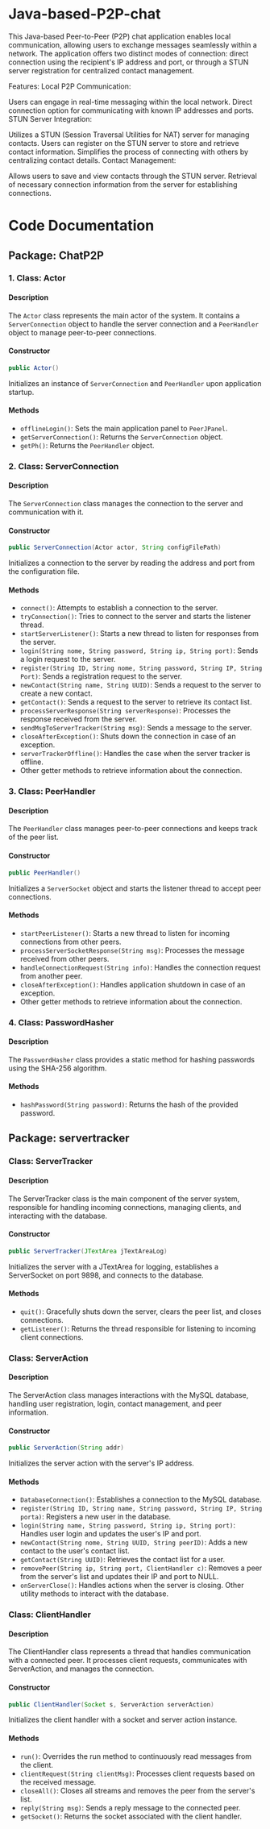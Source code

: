 # Java-based-P2P-chat

This Java-based Peer-to-Peer (P2P) chat application enables local communication, allowing users to exchange messages seamlessly within a network. The application offers two distinct modes of connection: direct connection using the recipient's IP address and port, or through a STUN server registration for centralized contact management.

Features:
Local P2P Communication:

Users can engage in real-time messaging within the local network.
Direct connection option for communicating with known IP addresses and ports.
STUN Server Integration:

Utilizes a STUN (Session Traversal Utilities for NAT) server for managing contacts.
Users can register on the STUN server to store and retrieve contact information.
Simplifies the process of connecting with others by centralizing contact details.
Contact Management:

Allows users to save and view contacts through the STUN server.
Retrieval of necessary connection information from the server for establishing connections.


# Code Documentation

## Package: ChatP2P

### 1. Class: Actor

#### Description
The `Actor` class represents the main actor of the system. It contains a `ServerConnection` object to handle the server connection and a `PeerHandler` object to manage peer-to-peer connections.

#### Constructor
```java
public Actor()
```
Initializes an instance of `ServerConnection` and `PeerHandler` upon application startup.

#### Methods
- `offlineLogin()`: Sets the main application panel to `PeerJPanel`.
- `getServerConnection()`: Returns the `ServerConnection` object.
- `getPh()`: Returns the `PeerHandler` object.

### 2. Class: ServerConnection

#### Description
The `ServerConnection` class manages the connection to the server and communication with it.

#### Constructor
```java
public ServerConnection(Actor actor, String configFilePath)
```
Initializes a connection to the server by reading the address and port from the configuration file.

#### Methods
- `connect()`: Attempts to establish a connection to the server.
- `tryConnection()`: Tries to connect to the server and starts the listener thread.
- `startServerListener()`: Starts a new thread to listen for responses from the server.
- `login(String nome, String password, String ip, String port)`: Sends a login request to the server.
- `register(String ID, String nome, String password, String IP, String Port)`: Sends a registration request to the server.
- `newContact(String name, String UUID)`: Sends a request to the server to create a new contact.
- `getContact()`: Sends a request to the server to retrieve its contact list.
- `processServerResponse(String serverResponse)`: Processes the response received from the server.
- `sendMsgToServerTracker(String msg)`: Sends a message to the server.
- `closeAfterException()`: Shuts down the connection in case of an exception.
- `serverTrackerOffline()`: Handles the case when the server tracker is offline.
- Other getter methods to retrieve information about the connection.

### 3. Class: PeerHandler

#### Description
The `PeerHandler` class manages peer-to-peer connections and keeps track of the peer list.

#### Constructor
```java
public PeerHandler()
```
Initializes a `ServerSocket` object and starts the listener thread to accept peer connections.

#### Methods
- `startPeerListener()`: Starts a new thread to listen for incoming connections from other peers.
- `processServerSocketResponse(String msg)`: Processes the message received from other peers.
- `handleConnectionRequest(String info)`: Handles the connection request from another peer.
- `closeAfterException()`: Handles application shutdown in case of an exception.
- Other getter methods to retrieve information about the connection.

### 4. Class: PasswordHasher

#### Description

The `PasswordHasher` class provides a static method for hashing passwords using the SHA-256 algorithm.

#### Methods
- `hashPassword(String password)`: Returns the hash of the provided password.


## Package: servertracker

### Class: ServerTracker

#### Description
The ServerTracker class is the main component of the server system, responsible for handling incoming connections, managing clients, and interacting with the database.

#### Constructor
```java
public ServerTracker(JTextArea jTextAreaLog)
```
Initializes the server with a JTextArea for logging, establishes a ServerSocket on port 9898, and connects to the database.

#### Methods
- `quit()`: Gracefully shuts down the server, clears the peer list, and closes connections.
- `getListener()`: Returns the thread responsible for listening to incoming client connections.


### Class: ServerAction

#### Description
The ServerAction class manages interactions with the MySQL database, handling user registration, login, contact management, and peer information.

#### Constructor
```java
public ServerAction(String addr)
```
Initializes the server action with the server's IP address.

#### Methods
- `DatabaseConnection()`: Establishes a connection to the MySQL database.
- `register(String ID, String name, String password, String IP, String porta)`: Registers a new user in the database.
- `login(String name, String password, String ip, String port)`: Handles user login and updates the user's IP and port.
- `newContact(String nome, String UUID, String peerID)`: Adds a new contact to the user's contact list.
- `getContact(String UUID)`: Retrieves the contact list for a user.
- `removePeer(String ip, String port, ClientHandler c)`: Removes a peer from the server's list and updates their IP and port to NULL.
- `onServerClose()`: Handles actions when the server is closing.
Other utility methods to interact with the database.

### Class: ClientHandler
#### Description
The ClientHandler class represents a thread that handles communication with a connected peer. It processes client requests, communicates with ServerAction, and manages the connection.

#### Constructor
```java
public ClientHandler(Socket s, ServerAction serverAction)
```
Initializes the client handler with a socket and server action instance.

#### Methods
- `run()`: Overrides the run method to continuously read messages from the client.
- `clientRequest(String clientMsg)`: Processes client requests based on the received message.
- `closeAll()`: Closes all streams and removes the peer from the server's list.
- `reply(String msg)`: Sends a reply message to the connected peer.
- `getSocket()`: Returns the socket associated with the client handler.





